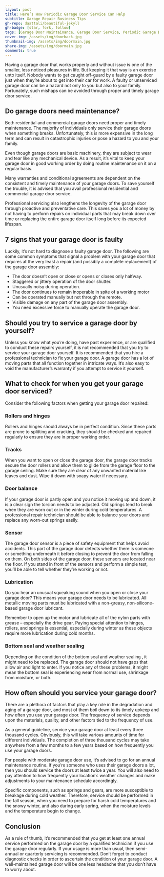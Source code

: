 ```yaml
---
layout: post
title: Here’s How Periodic Garage Door Service Can Help
subtitle: Garage Repair Business Tips
gh-repo: daattali/beautiful-jekyll
gh-badge: [star, fork, follow]
tags: [Garage Door Maintainance, Garage Door Service, Periodic Garage Door Service]
cover-img: /assets/img/doorback.jpg
thumbnail-img: /assets/img/doormain.jpg
share-img: /assets/img/doormain.jpg
comments: true
---
```


Having a garage door that works properly and without issue is one of the smaller, less noticed pleasures in life. But keeping it that way is an exercise unto itself. Nobody wants to get caught off-guard by a faulty garage door just when they’re about to get into their car for work. A faulty or unserviced garage door can be a hazard not only to you but also to your family. Fortunately, such mishaps can be avoided through proper and timely garage door service.

## Do garage doors need maintenance?
Both residential and commercial garage doors need proper and timely maintenance. The majority of individuals only service their garage doors when something breaks. Unfortunately, this is more expensive in the long term and can result in catastrophic injuries or pose a hazard to you and your family.

Even though garage doors are basic machinery, they are subject to wear and tear like any mechanical device. As a result, it’s vital to keep your garage door in good working order by doing routine maintenance on it on a regular basis.

Many warranties and conditional agreements are dependent on the consistent and timely maintenance of your garage doors. To save yourself the trouble, it is advised that you avail professional residential and commercial garage door service.

Professional servicing also lengthens the longevity of the garage door through proactive and preventative care. This saves you a lot of money by not having to perform repairs on individual parts that may break down over time or replacing the entire garage door itself long before its expected lifespan.

## 7 signs that your garage door is faulty
Luckily, it’s not hard to diagnose a faulty garage door. The following are some common symptoms that signal a problem with your garage door that requires at the very least a repair (and possibly a complete replacement) of the garage door assembly:

- The door doesn’t open or close or opens or closes only halfway.
- Staggered or jittery operation of the door shutter.
- Unusually noisy during operation.
- The door continues to remain inoperable in spite of a working motor
- Can be operated manually but not through the remote.
- Visible damage on any part of the garage door assembly.
- You need excessive force to manually operate the garage door.

## Should you try to service a garage door by yourself?
Unless you know what you’re doing, have past experience, or are qualified to conduct these repairs yourself, it is not recommended that you try to service your garage door yourself. It is recommended that you hire a professional technician to fix your garage door. A garage door has a lot of moving parts that all function together in intricate ways. It’s also easy to void the manufacturer’s warranty if you attempt to service it yourself.

## What to check for when you get your garage door serviced?
Consider the following factors when getting your garage door repaired:

### Rollers and hinges
Rollers and hinges should always be in perfect condition. Since these parts are prone to splitting and cracking, they should be checked and repaired regularly to ensure they are in proper working order.

### Tracks
When you want to open or close the garage door, the garage door tracks secure the door rollers and allow them to glide from the garage floor to the garage ceiling. Make sure they are clear of any unwanted material like leaves and dust. Wipe it down with soapy water if necessary.

### Door balance
If your garage door is partly open and you notice it moving up and down, it is a clear sign the torsion needs to be adjusted. Old springs tend to break when they are worn out or in the winter during cold temperatures. A professional repair technician should be able to balance your doors and replace any worn-out springs easily.

### Sensor
The garage door sensor is a piece of safety equipment that helps avoid accidents. This part of the garage door detects whether there is someone or something underneath it before closing to prevent the door from falling on them. On both sides of the garage door, these sensors are located near the floor. If you stand in front of the sensors and perform a simple test, you’ll be able to tell whether they’re working or not.

### Lubrication
Do you hear an unusual squeaking sound when you open or close your garage door? This means your garage door needs to be lubricated. All metallic moving parts must be lubricated with a non-greasy, non-silicone-based garage door lubricant.

Remember to open up the motor and lubricate all of the nylon parts with grease – especially the drive gear. Paying special attention to hinges, rollers, and springs is essential, especially during winter as these objects require more lubrication during cold months.

### Bottom seal and weather sealing
Depending on the condition of the bottom seal and weather sealing , it might need to be replaced. The garage door should not have gaps that allow air and light to enter. If you notice any of these problems, it might mean the bottom seal is experiencing wear from normal use, shrinkage from moisture, or both.

## How often should you service your garage door?
There are a plethora of factors that play a key role in the degradation and aging of a garage door, and most of them boil down to its timely upkeep and how often you use your garage door. The frequency of service depends upon the materials, quality, and other factors tied to the frequency of use.

As a general guideline, service your garage door at least every three thousand cycles. Obviously, this will take various amounts of time for different individuals. The completion of three thousand cycles may take anywhere from a few months to a few years based on how frequently you use your garage doors.

For people with moderate garage door use, it’s advised to go for an annual maintenance routine. If you’re someone who uses their garage doors a lot, then you should service the doors at least twice a year. You will also need to pay attention to how frequently your location’s weather changes and make adjustments to your maintenance schedule accordingly.

Specific components, such as springs and gears, are more susceptible to breakage during cold weather. Therefore, service should be performed in the fall season, when you need to prepare for harsh cold temperatures and the snowy winter, and also during early spring, when the moisture levels and the temperature begin to change.

## Conclusion
As a rule of thumb, it’s recommended that you get at least one annual service performed on the garage door by a qualified technician if you use the garage door regularly. If your usage is more than usual, then semi-annual or quarterly servicing is recommended. Don’t forget to conduct diagnostic checks in order to ascertain the condition of your garage door. A well-maintained garage door will be one less headache that you don’t have to worry about.

